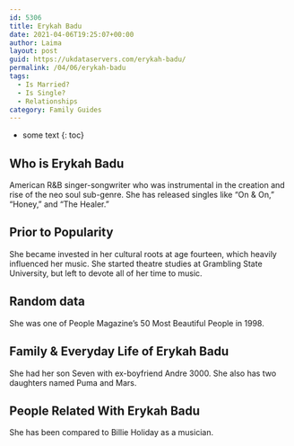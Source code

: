 ```yaml
---
id: 5306
title: Erykah Badu
date: 2021-04-06T19:25:07+00:00
author: Laima
layout: post
guid: https://ukdataservers.com/erykah-badu/
permalink: /04/06/erykah-badu
tags:
  - Is Married?
  - Is Single?
  - Relationships
category: Family Guides
---
```


* some text
{: toc}


## Who is Erykah Badu
                  
                  
                  
American R&B singer-songwriter who was instrumental in the creation and rise of the neo soul sub-genre. She has released singles like &#8220;On & On,&#8221; &#8220;Honey,&#8221; and &#8220;The Healer.&#8221;
                  
              
            
              
            
                
                
                
## Prior to Popularity
                  
                  
                  
She became invested in her cultural roots at age fourteen, which heavily influenced her music. She started theatre studies at Grambling State University, but left to devote all of her time to music.
                  
              
            
              
            
                
                
                
## Random data
                  
                  
                  
She was one of People Magazine&#8217;s 50 Most Beautiful People in 1998.
                  
              
            
              
            
                
                
                
## Family & Everyday Life of Erykah Badu
                  
                  
                  
She had her son Seven with ex-boyfriend Andre 3000. She also has two daughters named Puma and Mars.
                  
              
            
              
            
                
                
                
## People Related With Erykah Badu
                  
                  
                  
She has been compared to Billie Holiday as a musician.
                  
              
            
              
            
                
              
            
              
              
            
            
              
            
          
          
          
